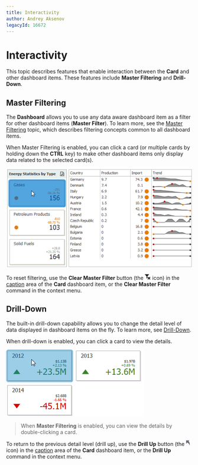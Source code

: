 ```yaml
---
title: Interactivity
author: Andrey Aksenov
legacyId: 16672
---
```

# Interactivity
This topic describes features that enable interaction between the **Card** and other dashboard items. These features include **Master Filtering** and **Drill-Down**.

## Master Filtering
The **Dashboard** allows you to use any data aware dashboard item as a filter for other dashboard items (**Master Filter**). To learn more, see the [Master Filtering](../../data-presentation/master-filtering.md) topic, which describes filtering concepts common to all dashboard items.

When Master Filtering is enabled, you can click a card (or multiple cards by holding down the **CTRL** key) to make other dashboard items only display data related to the selected card(s).

![Anim_Cards_MasterFilter](../../../../images/img19996.gif)

To reset filtering, use the **Clear Master Filter** button (the ![DataShaping_Interactivity_ClearSelection](../../../../images/img19686.png) icon) in the [caption](../../data-presentation/dashboard-layout.md) area of the **Card** dashboard item, or the **Clear Master Filter** command in the context menu.

## Drill-Down
The built-in drill-down capability allows you to change the detail level of data displayed in dashboard items on the fly. To learn more, see [Drill-Down](../../data-presentation/drill-down.md).

When drill-down is enabled, you can click a card to view the details.

![Anim_Cards_DrillDown](../../../../images/img19995.gif)

> When **Master Filtering** is enabled, you can view the details by double-clicking a card.

To return to the previous detail level (drill up), use the **Drill Up** button (the ![DrillDown_DrillUpArrow](../../../../images/img18627.png) icon) in the [caption](../../data-presentation/dashboard-layout.md) area of the **Card** dashboard item, or the **Drill Up** command in the context menu.